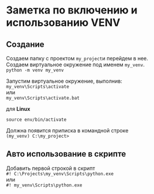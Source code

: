 # Заметка по включению и использованию VENV

## Создание

Создаем папку с проектом `my_project`и перейдем в нее.  
Создаем виртуальное окружение под именем `my_venv`.  
```python -m venv my_venv```

Запустим виртуальное окружение, выполнив:  
```my_venv\Scripts\activate```  
или  
```my_venv\Scripts\activate.bat```  

для **Linux**

`source env/bin/activate`

Должна появится приписка в командной строке  
`(my_venv) C:\my_project>`  

## Авто использование в скрипте  

Добавить первой строкой в скрипт  
```#! C:\Projects\my_venv\Scripts\python.exe```  
или  
```#! my_venv\Scripts\python.exe```  
